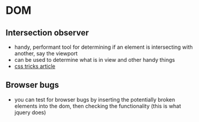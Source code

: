 # DOM

## Intersection observer
- handy, performant tool for determining if an element is intersecting with another, say the viewport
- can be used to determine what is in view and other handy things
- [css tricks article](https://css-tricks.com/an-explanation-of-how-the-intersection-observer-watches/)

## Browser bugs
- you can test for browser bugs by inserting the potentially broken elements into the dom, then checking the functionality (this is what jquery does) 